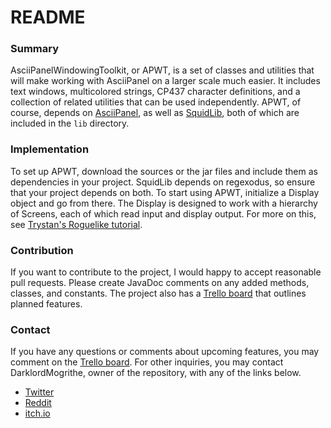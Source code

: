 # README #

### Summary ###

AsciiPanelWindowingToolkit, or APWT, is a set of classes and utilities that will make working with AsciiPanel on a larger scale much easier. It includes text windows, multicolored strings, CP437 character definitions, and a collection of related utilities that can be used independently. APWT, of course, depends on [AsciiPanel](github.com/trystan/AsciiPanel), as well as [SquidLib](https://github.com/SquidPony/SquidLib), both of which are included in the ``lib`` directory.

### Implementation ###

To set up APWT, download the sources or the jar files and include them as dependencies in your project. SquidLib depends on regexodus, so ensure that your project depends on both. To start using APWT, initialize a Display object and go from there. The Display is designed to work with a hierarchy of Screens, each of which read input and display output. For more on this, see [Trystan's Roguelike tutorial](https://trystans.blogspot.com/2016/01/roguelike-tutorial-00-table-of-contents.html).

### Contribution ###

If you want to contribute to the project, I would happy to accept reasonable pull requests. Please create JavaDoc comments on any added methods, classes, and constants. The project also has a [Trello board](https://trello.com/b/oY7z1nm5) that outlines planned features.

### Contact ###

If you have any questions or comments about upcoming features, you may comment on the [Trello board](https://trello.com/b/oY7z1nm5). For other inquiries, you may contact DarklordMogrithe, owner of the repository, with any of the links below.

* [Twitter](https://twitter.com/DLMogrithe)
* [Reddit](https://www.reddit.com/user/DarklordMogrithe)
* [itch.io](https://boldorf.itch.io)